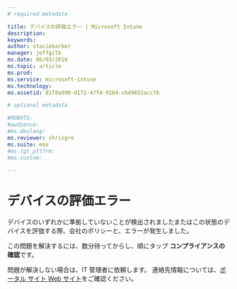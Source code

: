 ```yaml
---
# required metadata

title: デバイスの評価エラー | Microsoft Intune
description:
keywords:
author: staciebarker
manager: jeffgilb
ms.date: 06/03/2016
ms.topic: article
ms.prod:
ms.service: microsoft-intune
ms.technology:
ms.assetid: 81f8a990-d172-47f4-91b4-cb49652accf6

# optional metadata

#ROBOTS:
#audience:
#ms.devlang:
ms.reviewer: chrisgre
ms.suite: ems
#ms.tgt_pltfrm:
#ms.custom:

---
```



# デバイスの評価エラー
デバイスのいずれかに準拠していないことが検出されましたまたはこの状態のデバイスを評価する際、会社のポリシーと、エラーが発生しました。

この問題を解決するには、数分待ってからし、順にタップ **コンプライアンスの確認**です。

問題が解決しない場合は、IT 管理者に依頼します。 連絡先情報については、[ポータル サイト Web サイト](http://portal.manage.microsoft.com)をご確認ください。



<!--HONumber=Jun16_HO2-->


